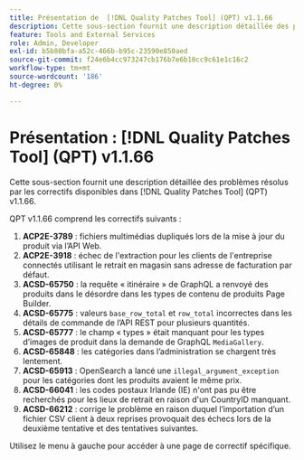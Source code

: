 ```yaml
---
title: Présentation de  [!DNL Quality Patches Tool] (QPT) v1.1.66
description: Cette sous-section fournit une description détaillée des problèmes résolus par les correctifs disponibles dans  [!DNL Quality Patches Tool] (QPT) v1.1.66.
feature: Tools and External Services
role: Admin, Developer
exl-id: b5b80bfa-a52c-466b-b95c-23590e850aed
source-git-commit: f24e6b4cc973247cb176b7e6b10cc9c61e1c16c2
workflow-type: tm+mt
source-wordcount: '186'
ht-degree: 0%

---
```


# Présentation : [!DNL Quality Patches Tool] (QPT) v1.1.66

Cette sous-section fournit une description détaillée des problèmes résolus par les correctifs disponibles dans [!DNL Quality Patches Tool] (QPT) v1.1.66.

QPT v1.1.66 comprend les correctifs suivants :
1. **ACP2E-3789** : fichiers multimédias dupliqués lors de la mise à jour du produit via l’API Web.
1. **ACP2E-3918** : échec de l&#39;extraction pour les clients de l&#39;entreprise connectés utilisant le retrait en magasin sans adresse de facturation par défaut.
1. **ACSD-65750** : la requête « itinéraire » de GraphQL a renvoyé des produits dans le désordre dans les types de contenu de produits Page Builder.
1. **ACSD-65775** : valeurs `base_row_total` et `row_total` incorrectes dans les détails de commande de l’API REST pour plusieurs quantités.
1. **ACSD-65777** : le champ « types » était manquant pour les types d’images de produit dans la demande de GraphQL `MediaGallery`.
1. **ACSD-65848** : les catégories dans l’administration se chargent très lentement.
1. **ACSD-65913** : OpenSearch a lancé une `illegal_argument_exception` pour les catégories dont les produits avaient le même prix.
1. **ACSD-66041** : les codes postaux Irlande (IE) n&#39;ont pas pu être recherchés pour les lieux de retrait en raison d&#39;un CountryID manquant.
1. **ACSD-66212** : corrige le problème en raison duquel l’importation d’un fichier CSV client à deux reprises provoquait des échecs lors de la deuxième tentative et des tentatives suivantes.

Utilisez le menu à gauche pour accéder à une page de correctif spécifique.
